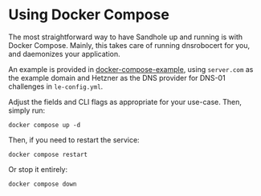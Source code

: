 # Using Docker Compose

The most straightforward way to have Sandhole up and running is with Docker Compose. Mainly, this takes care of running dnsrobocert for you, and daemonizes your application.

An example is provided in [docker-compose-example](https://github.com/EpicEric/sandhole/tree/main/docker-compose-example), using `server.com` as the example domain and Hetzner as the DNS provider for DNS-01 challenges in `le-config.yml`.

Adjust the fields and CLI flags as appropriate for your use-case. Then, simply run:

```shell
docker compose up -d
```

Then, if you need to restart the service:

```shell
docker compose restart
```

Or stop it entirely:

```shell
docker compose down
```

